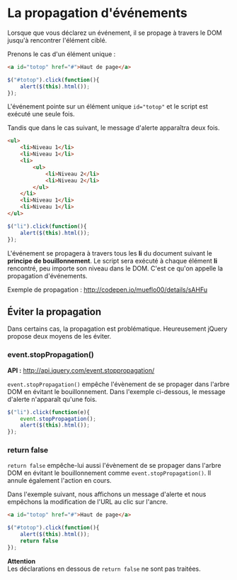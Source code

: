# La propagation d'événements

Lorsque que vous déclarez un événement, il se propage à travers le DOM jusqu'à rencontrer l'élément ciblé.

Prenons le cas d'un élément unique :

```html
<a id="totop" href="#">Haut de page</a>

```

```js
$("#totop").click(function(){
    alert($(this).html());
});
```

L'événement pointe sur un élément unique `id="totop"` et le script est exécuté une seule fois.

Tandis que dans le cas suivant, le message d'alerte apparaîtra deux fois.

```html
<ul>
    <li>Niveau 1</li>
    <li>Niveau 1</li>
    <li>
        <ul>
            <li>Niveau 2</li>
            <li>Niveau 2</li>
        </ul>
    </li>
    <li>Niveau 1</li>
    <li>Niveau 1</li>
</ul>
```

```js
$("li").click(function(){
    alert($(this).html());
});
```


L'événement se propagera à travers tous les **li** du document suivant le **principe de bouillonnement**.
Le script sera exécuté à chaque élément **li** rencontré, peu importe son niveau dans le DOM.
C'est ce qu'on appelle la propagation d'événements.

Exemple de propagation : http://codepen.io/mueflo00/details/sAHFu

## Éviter la propagation

Dans certains cas, la propagation est problématique. Heureusement jQuery propose deux moyens de les éviter.

### event.stopPropagation()

**API :** http://api.jquery.com/event.stoppropagation/

`event.stopPropagation()` empêche l'évènement de se propager dans l'arbre DOM en évitant le bouillonnement.
Dans l'exemple ci-dessous, le message d'alerte n'apparaît qu'une fois.

```js
$("li").click(function(e){
    event.stopPropagation();
    alert($(this).html());
});
```

### return false

`return false` empêche-lui aussi l'évènement de se propager dans l'arbre DOM en évitant le bouillonnement comme `event.stopPropagation()`. Il annule également l'action en cours.

Dans l'exemple suivant, nous affichons un message d'alerte et nous empêchons la modification de l'URL au clic sur l'ancre.

```html
<a id="totop" href="#">Haut de page</a>

```

```js
$("#totop").click(function(){
    alert($(this).html());
    return false
});
```

**Attention**<br/>
Les déclarations en dessous de `return false` ne sont pas traitées.







